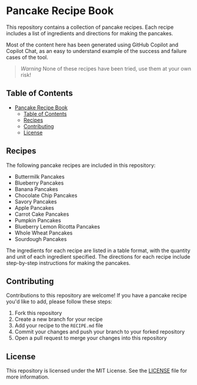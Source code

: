 # Pancake Recipe Book

This repository contains a collection of pancake recipes. Each recipe includes a list of ingredients and directions for making the pancakes.

Most of the content here has been generated using GitHub Copilot and Copilot Chat, as an easy to understand example of the success and failure cases of the tool.

> *Warning*
> None of these recipes have been tried, use them at your own risk!

## Table of Contents

- [Pancake Recipe Book](#pancake-recipe-book)
  - [Table of Contents](#table-of-contents)
  - [Recipes](#recipes)
  - [Contributing](#contributing)
  - [License](#license)

## Recipes

The following pancake recipes are included in this repository:

- Buttermilk Pancakes
- Blueberry Pancakes
- Banana Pancakes
- Chocolate Chip Pancakes
- Savory Pancakes
- Apple Pancakes
- Carrot Cake Pancakes
- Pumpkin Pancakes
- Blueberry Lemon Ricotta Pancakes
- Whole Wheat Pancakes
- Sourdough Pancakes

The ingredients for each recipe are listed in a table format, with the quantity and unit of each ingredient specified. The directions for each recipe include step-by-step instructions for making the pancakes.

## Contributing

Contributions to this repository are welcome! If you have a pancake recipe you'd like to add, please follow these steps:

1. Fork this repository
2. Create a new branch for your recipe
3. Add your recipe to the `RECIPE.md` file
4. Commit your changes and push your branch to your forked repository
5. Open a pull request to merge your changes into this repository

## License

This repository is licensed under the MIT License. See the [LICENSE](LICENSE) file for more information.